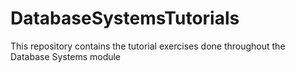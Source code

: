 # DatabaseSystemsTutorials

This repository contains the tutorial exercises done throughout the Database Systems module 
